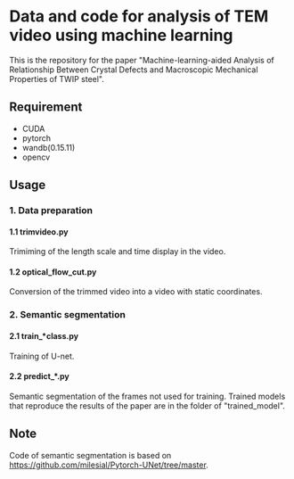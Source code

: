 # Data and code for analysis of TEM video using machine learning
This is the repository for the paper "Machine-learning-aided Analysis of Relationship Between Crystal Defects and Macroscopic Mechanical Properties of TWIP steel".
## Requirement
- CUDA
- pytorch
- wandb(0.15.11)
- opencv
## Usage
### 1. Data preparation
#### 1.1  trimvideo.py
Trimiming of the length scale and time display in the video.
#### 1.2 optical_flow_cut.py
Conversion of the trimmed video into a video with static coordinates.
### 2. Semantic segmentation
#### 2.1 train_*class.py
Training of U-net.
#### 2.2 predict_*.py
Semantic segmentation of the frames not used for training. Trained models that reproduce the results of the paper are in the folder of "trained_model".
## Note
Code of semantic segmentation is based on https://github.com/milesial/Pytorch-UNet/tree/master.
